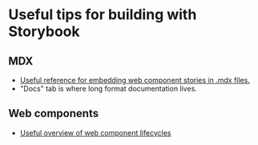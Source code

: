 # Useful tips for building with Storybook

## MDX
* [Useful reference for embedding web component stories in .mdx files.](https://raw.githubusercontent.com/storybookjs/storybook/next/examples/web-components-kitchen-sink/stories/addon-docs.stories.mdx)
* "Docs" tab is where long format documentation lives.

## Web components
* [Useful overview of web component lifecycles](https://dev.to/bennypowers/lets-build-web-components-part-3-vanilla-components-4on3)